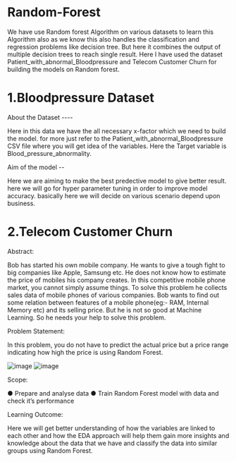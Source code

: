 # Random-Forest
We have use Random forest Algorithm on various datasets to learn this Algorithm also as we know this also handles the classification and regression problems like decision tree. But here it combines the output of multiple decision trees to reach single result.
  Here I have used the dataset Patient_with_abnormal_Bloodpressure and Telecom Customer Churn for building the models on Random forest.

# 1.Bloodpressure Dataset

About the Dataset ----

Here in this data we have the all necessary x-factor which we need to build the model. for more just refer to the Patient_with_abnormal_Bloodpressure CSV file where you will get idea of the variables. Here the Target variable is Blood_pressure_abnormality.

Aim of the model --

Here we are aiming to make the best predective model to give better result. here we will go for hyper parameter tuning in order
to improve model accuracy. basically here we will decide on various scenario depend upon business. 

# 2.Telecom Customer Churn

Abstract:

Bob has started his own mobile company. He wants to give a tough fight to big companies like
Apple, Samsung etc. He does not know how to estimate the price of mobiles his company
creates. In this competitive mobile phone market, you cannot simply assume things. To solve this
problem he collects sales data of mobile phones of various companies. Bob wants to find out
some relation between features of a mobile phone(eg:- RAM, Internal Memory etc) and its selling
price. But he is not so good at Machine Learning. So he needs your help to solve this problem.

Problem Statement:

In this problem, you do not have to predict the actual price but a price range indicating how high
the price is using Random Forest.

![image](https://user-images.githubusercontent.com/104570975/224584279-0835d6d6-bbc3-4494-ba67-da1238ec14b6.png)
![image](https://user-images.githubusercontent.com/104570975/224584315-95b524a7-b826-4358-9974-0e4f7fe7fa70.png)

Scope:

● Prepare and analyse data
● Train Random Forest model with data and check it’s performance

Learning Outcome:

Here we will get better understanding of how the variables are linked to each
other and how the EDA approach will help them gain more insights and knowledge
about the data that we have and classify the data into similar groups using Random
Forest.

